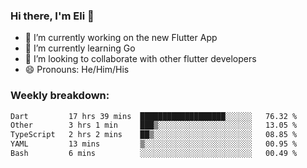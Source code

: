 ### Hi there, I'm Eli 👋
- 🔭 I’m currently working on the new Flutter App
- 🌱 I’m currently learning Go
- 🦄 I’m looking to collaborate with other flutter developers
- 😄 Pronouns: He/Him/His

### Weekly breakdown:
<!--START_SECTION:waka-->

```txt
Dart         17 hrs 39 mins  ███████████████████░░░░░░   76.32 %
Other        3 hrs 1 min     ███▒░░░░░░░░░░░░░░░░░░░░░   13.05 %
TypeScript   2 hrs 2 mins    ██▒░░░░░░░░░░░░░░░░░░░░░░   08.85 %
YAML         13 mins         ▒░░░░░░░░░░░░░░░░░░░░░░░░   00.95 %
Bash         6 mins          ░░░░░░░░░░░░░░░░░░░░░░░░░   00.49 %
```

<!--END_SECTION:waka-->
